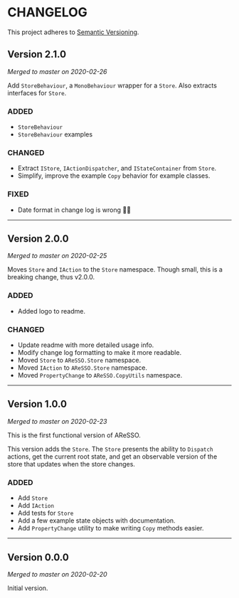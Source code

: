 # CHANGELOG

This project adheres to [Semantic Versioning](https://semver.org/spec/v2.0.0.html).

## Version 2.1.0

*Merged to master on 2020-02-26*

Add `StoreBehaviour`, a `MonoBehaviour` wrapper for a `Store`. Also extracts interfaces for `Store`.

### ADDED

- `StoreBehaviour`
- `StoreBehaviour` examples

### CHANGED

- Extract `IStore`, `IActionDispatcher`, and `IStateContainer` from `Store`.
- Simplify, improve the example `Copy` behavior for example classes.

### FIXED

- Date format in change log is wrong 🤦‍♂️

---

## Version 2.0.0

*Merged to master on 2020-02-25*

Moves `Store` and `IAction` to the `Store` namespace. Though small, this is a breaking change, thus v2.0.0.

### ADDED

- Added logo to readme.

### CHANGED

- Update readme with more detailed usage info.
- Modify change log formatting to make it more readable.
- Moved `Store` to `AReSSO.Store` namespace.
- Moved `IAction` to `AReSSO.Store` namespace.
- Moved `PropertyChange` to `AReSSO.CopyUtils` namespace.

---

## Version 1.0.0

*Merged to master on 2020-02-23*

This is the first functional version of AReSSO.

This version adds the `Store`. The `Store` presents the ability to `Dispatch` actions, get the current root state,
and get an observable version of the store that updates when the store changes.

### ADDED

- Add `Store`
- Add `IAction`
- Add tests for `Store`
- Add a few example state objects with documentation.
- Add `PropertyChange` utility to make writing `Copy` methods easier.

---

## Version 0.0.0

*Merged to master on 2020-02-20*

Initial version.
